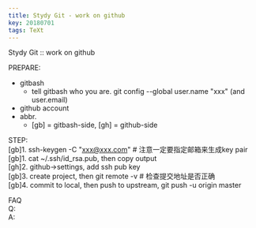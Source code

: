```yaml
---
title: Stydy Git - work on github
key: 20180701
tags: TeXt
---
```


Stydy Git :: work on github

PREPARE: 
+ gitbash 
  - tell gitbash who you are. git config --global user.name "xxx" (and user.email)
+ github account
+ abbr.
  - [gb] = gitbash-side, [gh] = github-side

STEP:  
[gb]1. ssh-keygen -C "xxx@xxx.com"   # 注意一定要指定邮箱来生成key pair  
[gb]1. cat ~/.ssh/id_rsa.pub, then copy output  
[gh]2. github->settings, add ssh pub key  
[gb]3. create project, then git remote -v   # 检查提交地址是否正确  
[gb]4. commit to local, then push to upstream, git push -u origin master  

FAQ  
Q:  
A:  
